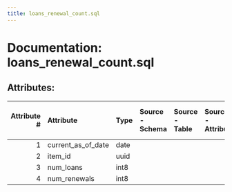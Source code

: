 ```yaml
---
title: loans_renewal_count.sql
---
```

# Documentation: loans_renewal_count.sql

## Attributes:

|   Attribute # | Attribute          | Type   | Source - Schema   | Source - Table   | Source - Attribute   | Source - Type   | Source - Multiple values   | Aggregation   | Description   | Notes   |
|--------------:|:-------------------|:-------|:------------------|:-----------------|:---------------------|:----------------|:---------------------------|:--------------|:--------------|:--------|
|             1 | current_as_of_date | date   |                   |                  |                      |                 |                            |               |               |         |
|             2 | item_id            | uuid   |                   |                  |                      |                 |                            |               |               |         |
|             3 | num_loans          | int8   |                   |                  |                      |                 |                            |               |               |         |
|             4 | num_renewals       | int8   |                   |                  |                      |                 |                            |               |               |         |